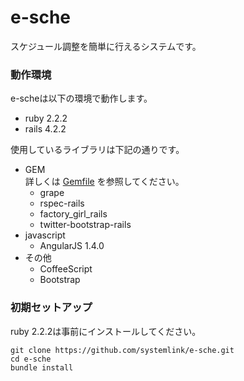 e-sche
======

スケジュール調整を簡単に行えるシステムです。  

### 動作環境

e-scheは以下の環境で動作します。  

* ruby 2.2.2
* rails 4.2.2

使用しているライブラリは下記の通りです。  

* GEM  
詳しくは [Gemfile](https://github.com/systemlink/e-sche/blob/master/Gemfile) を参照してください。  
    * grape
    * rspec-rails
    * factory_girl_rails
    * twitter-bootstrap-rails
* javascript
    * AngularJS 1.4.0
* その他
    * CoffeeScript
    * Bootstrap

### 初期セットアップ

ruby 2.2.2は事前にインストールしてください。

    git clone https://github.com/systemlink/e-sche.git
    cd e-sche
    bundle install
